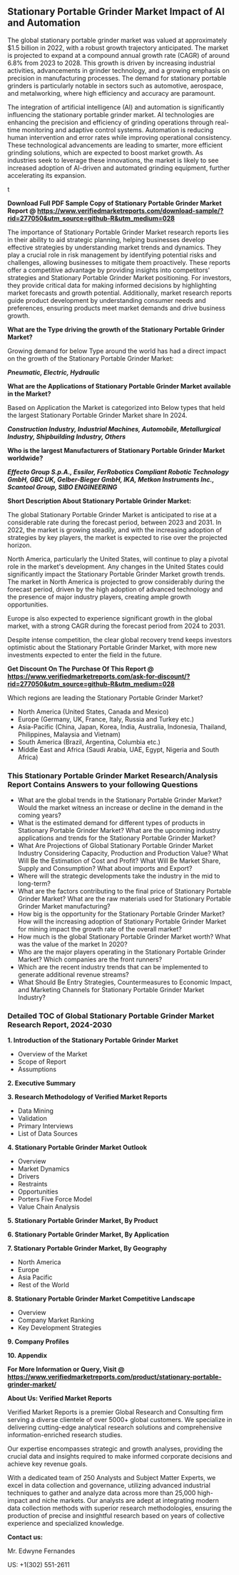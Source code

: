 <h2>Stationary Portable Grinder Market Impact of AI and Automation</h2><p>The global stationary portable grinder market was valued at approximately $1.5 billion in 2022, with a robust growth trajectory anticipated. The market is projected to expand at a compound annual growth rate (CAGR) of around 6.8% from 2023 to 2028. This growth is driven by increasing industrial activities, advancements in grinder technology, and a growing emphasis on precision in manufacturing processes. The demand for stationary portable grinders is particularly notable in sectors such as automotive, aerospace, and metalworking, where high efficiency and accuracy are paramount.</p><p>The integration of artificial intelligence (AI) and automation is significantly influencing the stationary portable grinder market. AI technologies are enhancing the precision and efficiency of grinding operations through real-time monitoring and adaptive control systems. Automation is reducing human intervention and error rates while improving operational consistency. These technological advancements are leading to smarter, more efficient grinding solutions, which are expected to boost market growth. As industries seek to leverage these innovations, the market is likely to see increased adoption of AI-driven and automated grinding equipment, further accelerating its expansion.</p>t</p><p id="" class=""><strong>Download Full PDF Sample Copy of Stationary Portable Grinder Market Report @ <a href="https://www.verifiedmarketreports.com/download-sample/?rid=277050&utm_source=github-R&utm_medium=028" target="_blank">https://www.verifiedmarketreports.com/download-sample/?rid=277050&utm_source=github-R&utm_medium=028</a></strong></p><p>The importance of&nbsp;Stationary Portable Grinder Market research reports lies in their ability to aid strategic planning, helping businesses develop effective strategies by understanding market trends and dynamics. They play a crucial role in risk management by identifying potential risks and challenges, allowing businesses to mitigate them proactively. These reports offer a competitive advantage by providing insights into competitors' strategies and Stationary Portable Grinder Market positioning. For investors, they provide critical data for making informed decisions by highlighting market forecasts and growth potential. Additionally, market research reports guide product development by understanding consumer needs and preferences, ensuring products meet market demands and drive business growth.</p><p><strong>What are the&nbsp;Type driving the growth of the Stationary Portable Grinder Market?</strong></p><p id="" class="">Growing demand for below Type around the world has had a direct impact on the growth of the Stationary Portable Grinder Market:</p><em><strong>Pneumatic, Electric, Hydraulic</strong></em></p><strong>What are the&nbsp;Applications&nbsp;of Stationary Portable Grinder Market available in the Market?</strong></p><p id="" class="">Based on Application the Market is categorized into Below types that held the largest Stationary Portable Grinder Market share In 2024.</p><em><strong>Construction Industry, Industrial Machines, Automobile, Metallurgical Industry, Shipbuilding Industry, Others</strong></em></p><strong>Who is the largest Manufacturers of Stationary Portable Grinder Market worldwide?</strong></p><p><em><strong>Effecto Group S.p.A., Essilor, FerRobotics Compliant Robotic Technology GmbH, GBC UK, Gelber-Bieger GmbH, IKA, Metkon Instruments Inc., Scantool Group, SIBO ENGINEERING</strong></em></p><p id="" class=""><strong>Short Description About Stationary Portable Grinder Market:</strong></p><p>The global Stationary Portable Grinder Market is anticipated to rise at a considerable rate during the forecast period, between 2023 and 2031. In 2022, the market is growing steadily, and with the increasing adoption of strategies by key players, the market is expected to rise over the projected horizon.</p><p>North America, particularly the United States, will continue to play a pivotal role in the market's development. Any changes in the United States could significantly impact the Stationary Portable Grinder Market growth trends. The market in North America is projected to grow considerably during the forecast period, driven by the high adoption of advanced technology and the presence of major industry players, creating ample growth opportunities.</p><p>Europe is also expected to experience significant growth in the global market, with a strong CAGR during the forecast period from 2024 to 2031.</p><p>Despite intense competition, the clear global recovery trend keeps investors optimistic about the Stationary Portable Grinder Market, with more new investments expected to enter the field in the future.</p><p id="" class=""><strong>Get Discount On The Purchase Of This Report @ <a href="https://www.verifiedmarketreports.com/ask-for-discount/?rid=277050&utm_source=github-R&utm_medium=028" target="_blank">https://www.verifiedmarketreports.com/ask-for-discount/?rid=277050&utm_source=github-R&utm_medium=028</a></strong></p>Which regions are leading the Stationary Portable Grinder Market?</p><ul><li>North America (United States, Canada and Mexico)</li><li>Europe (Germany, UK, France, Italy, Russia and Turkey etc.)</li><li>Asia-Pacific (China, Japan, Korea, India, Australia, Indonesia, Thailand, Philippines, Malaysia and Vietnam)</li><li>South America (Brazil, Argentina, Columbia etc.)</li><li>Middle East and Africa (Saudi Arabia, UAE, Egypt, Nigeria and South Africa)</li></ul><h3 id="" class="">This Stationary Portable Grinder Market Research/Analysis Report Contains Answers to your following Questions</h3><ul><li>What are the global trends in the Stationary Portable Grinder Market? Would the market witness an increase or decline in the demand in the coming years?</li><li>What is the estimated demand for different types of products in Stationary Portable Grinder Market? What are the upcoming industry applications and trends for the Stationary Portable Grinder Market?</li><li>What Are Projections of Global Stationary Portable Grinder Market Industry Considering Capacity, Production and Production Value? What Will Be the Estimation of Cost and Profit? What Will Be Market Share, Supply and Consumption? What about imports and Export?</li><li>Where will the strategic developments take the industry in the mid to long-term?</li><li>What are the factors contributing to the final price of Stationary Portable Grinder Market? What are the raw materials used for Stationary Portable Grinder Market manufacturing?</li><li>How big is the opportunity for the Stationary Portable Grinder Market? How will the increasing adoption of Stationary Portable Grinder Market for mining impact the growth rate of the overall market?</li><li>How much is the global Stationary Portable Grinder Market worth? What was the value of the market In 2020?</li><li>Who are the major players operating in the Stationary Portable Grinder Market? Which companies are the front runners?</li><li>Which are the recent industry trends that can be implemented to generate additional revenue streams?</li><li>What Should Be Entry Strategies, Countermeasures to Economic Impact, and Marketing Channels for Stationary Portable Grinder Market Industry?</li></ul><h3 id="" class="">Detailed TOC of Global Stationary Portable Grinder Market Research Report, 2024-2030</h3><p id="" class=""><strong>1. Introduction of the Stationary Portable Grinder Market</strong></p><ul><li>Overview of the Market</li><li>Scope of Report</li><li>Assumptions</li></ul><p id="" class=""><strong>2. Executive Summary</strong></p><p id="" class=""><strong>3. Research Methodology of Verified Market Reports</strong></p><ul><li>Data Mining</li><li>Validation</li><li>Primary Interviews</li><li>List of Data Sources</li></ul><p id="" class=""><strong>4. Stationary Portable Grinder Market Outlook</strong></p><ul><li>Overview</li><li>Market Dynamics</li><li>Drivers</li><li>Restraints</li><li>Opportunities</li><li>Porters Five Force Model</li><li>Value Chain Analysis</li></ul><p id="" class=""><strong>5. Stationary Portable Grinder Market, By Product</strong></p><p id="" class=""><strong>6. Stationary Portable Grinder Market, By Application</strong></p><p id="" class=""><strong>7. Stationary Portable Grinder Market, By Geography</strong></p><ul><li>North America</li><li>Europe</li><li>Asia Pacific</li><li>Rest of the World</li></ul><p id="" class=""><strong>8. Stationary Portable Grinder Market Competitive Landscape</strong></p><ul><li>Overview</li><li>Company Market Ranking</li><li>Key Development Strategies</li></ul><p id="" class=""><strong>9. Company Profiles</strong></p><p id="" class=""><strong>10. Appendix</strong></p><p id="" class=""><strong>For More Information or Query, Visit @ <a href="https://www.verifiedmarketreports.com/product/stationary-portable-grinder-market/" target="_blank">https://www.verifiedmarketreports.com/product/stationary-portable-grinder-market/</a></strong></p><p id="" class=""><strong>About Us: Verified Market Reports</strong></p><p id="" class="">Verified Market Reports is a premier Global Research and Consulting firm serving a diverse clientele of over 5000+ global customers. We specialize in delivering cutting-edge analytical research solutions and comprehensive information-enriched research studies.</p><p id="" class="">Our expertise encompasses strategic and growth analyses, providing the crucial data and insights required to make informed corporate decisions and achieve key revenue goals.</p><p id="" class="">With a dedicated team of 250 Analysts and Subject Matter Experts, we excel in data collection and governance, utilizing advanced industrial techniques to gather and analyze data across more than 25,000 high-impact and niche markets. Our analysts are adept at integrating modern data collection methods with superior research methodologies, ensuring the production of precise and insightful research based on years of collective experience and specialized knowledge.</p><p id="" class=""><strong>Contact us:</strong></p><p id="" class="">Mr. Edwyne Fernandes</p><p id="" class="">US: +1(302) 551-2611</p>